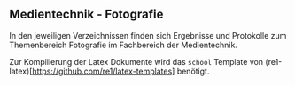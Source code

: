 ## Medientechnik - Fotografie 
In den jeweiligen Verzeichnissen finden sich Ergebnisse und Protokolle zum Themenbereich Fotografie im Fachbereich der Medientechnik.

Zur Kompilierung der Latex Dokumente wird das `school` Template von (re1-latex)[https://github.com/re1/latex-templates] benötigt.
